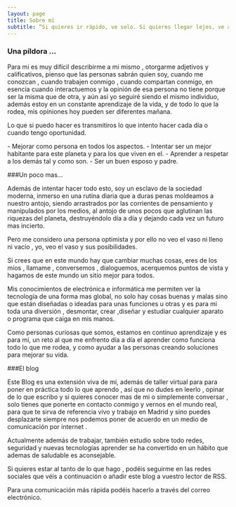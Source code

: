 ```yaml
---
layout: page
title: Sobre mí
subtitle: “Si quieres ir rápido, ve solo. Si quieres llegar lejos, ve acompañado”
---
```





### Una píldora ...

<i class="fa fa-address-card-o fa-2x"></i> Para mi es muy difícil describirme a mi mismo , otorgarme adjetivos y calificativos, pienso que las personas sabrán quien soy, cuando me conozcan , cuando trabajen conmigo , cuando compartan conmigo, en esencia cuando interactuemos y la opinión de esa persona no tiene porque ser la misma que de otra, y aún así yo seguiré siendo el mismo individuo, además estoy en un constante aprendizaje de la vida, y de todo lo que la rodea, mis opiniones hoy pueden ser diferentes mañana.

Lo que si puedo hacer es transmitiros lo que intento hacer cada día o cuando tengo oportunidad.

<i class="fa fa-spinner fa-pulse fa-2x fa-fw"></i>- Mejorar como persona en todos los aspectos.
<i class="fa fa-spinner fa-pulse fa-2x fa-fw"></i>- Intentar ser un mejor habitante para este planeta y para los que viven en el.
<i class="fa fa-spinner fa-pulse fa-2x fa-fw"></i>- Aprender a respetar a los demás tal y como son.
<i class="fa fa-spinner fa-pulse fa-2x fa-fw"></i>- Ser un buen esposo y padre.

###Un poco mas...

<i class="fa fa-users fa-2x"></i>

Además de intentar hacer todo esto, soy un esclavo de la sociedad moderna, inmerso en una rutina diaria que a duras penas moldeamos a nuestro antojo, siendo arrastrados por las corrientes de pensamiento y manipulados por los medios, al antojo de unos pocos que aglutinan las riquezas del planeta, destruyéndolo día a día y dejando cada vez un futuro mas incierto.

Pero me considero una persona optimista y por ello no veo el vaso ni lleno ni vacío , yo, veo el vaso y sus posibilidades.

Si crees que en este mundo hay que cambiar muchas cosas, eres de los míos , llamame , conversemos , dialoguemos, acerquemos puntos de vista y hagamos de este mundo un sitio mejor para todos.

<i class="fa fa-microchip fa-2x"></i>

Mis conocimientos de electrónica e informática me permiten ver la tecnología de una forma mas global, no solo hay cosas buenas y malas sino que están diseñadas o ideadas para unas funciones u otras y es para mi toda una diversión , desmontar, crear ,diseñar y estudiar cualquier aparato o programa que caiga en mis manos.

Como personas curiosas que somos, estamos en continuo aprendizaje y es para mí, un reto al que me enfrento día a día el aprender como funciona todo lo que me rodea,  y como ayudar a las personas creando soluciones para mejorar su vida.

###El blog

<i class="fa fa-bath fa-2x"></i>

Este Blog es una extensión viva de mí, además de taller virtual para para poner en práctica todo lo que aprendo , así que no dudes en leerlo , opinar de lo que escribo y si quieres conocer mas de mi o simplemente conversar , solo tienes que ponerte en contacto conmigo y vernos en el mundo real, para que te sirva de referencia vivo y trabajo en Madrid y sino puedes desplazarte siempre nos podemos poner de acuerdo en un medio de comunicación por internet .

Actualmente además de trabajar, también estudio sobre todo redes, seguridad y nuevas tecnologías aprender se ha convertido en un hábito que ademas de saludable es aconsejable.

Si quieres estar al tanto de lo que hago , podéis seguirme en las redes sociales que véis a continuación o añadir este blog a vuestro lector de RSS.

Para una comunicación más rápida podéis hacerlo a través del correo electrónico.
